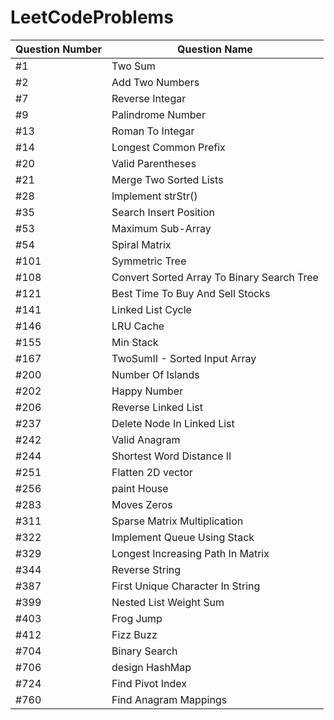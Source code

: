 # LeetCodeProblems

| Question Number  |        Question Name   |
| --------------------- | -----------------------  |
|               #1            |            Two Sum          |
|               #2            |     Add Two Numbers  |
|               #7            |     Reverse Integar      |
|               #9            |     Palindrome Number | 
|               #13          |     Roman To Integar   |
|               #14          |     Longest Common Prefix |
|               #20          |     Valid Parentheses   |
|               #21          |     Merge Two Sorted Lists  |
|               #28          |     Implement strStr() |
|               #35          |     Search Insert Position  |
|               #53          |     Maximum Sub-Array |
|               #54          |     Spiral Matrix |
|               #101        |     Symmetric Tree |
|               #108        |     Convert Sorted Array To Binary Search Tree |
|               #121        |     Best Time To Buy And Sell Stocks |
|               #141        |     Linked List Cycle |
|               #146        |     LRU Cache |
|               #155        |     Min Stack |
|               #167        |     TwoSumII - Sorted Input Array |
|               #200        |     Number Of Islands |
|               #202        |     Happy Number |
|               #206        |     Reverse Linked List |
|               #237        |     Delete Node In Linked List |
|               #242        |     Valid Anagram |
|               #244        |     Shortest Word Distance II |
|               #251        |     Flatten 2D vector |
|               #256        |     paint House |
|               #283        |     Moves Zeros |
|               #311        |     Sparse Matrix Multiplication |
|               #322        |     Implement Queue Using Stack |
|               #329        |     Longest Increasing Path In Matrix |
|               #344        |     Reverse String |
|               #387        |     First Unique Character In String |
|               #399        |     Nested List Weight Sum |
|               #403        |     Frog Jump |
|               #412        |     Fizz Buzz |
|               #704        |     Binary Search |
|               #706        |     design HashMap |
|               #724        |     Find Pivot Index |
|               #760        |     Find Anagram Mappings |
